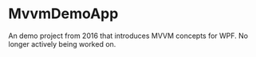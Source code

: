 # MvvmDemoApp
An demo project from 2016 that introduces MVVM concepts for WPF. No longer actively being worked on.
